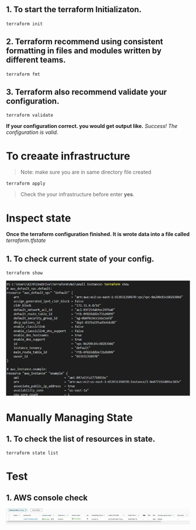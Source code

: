 ## 1. To start the terraform Initializaton.
    terraform init
## 2. Terraform recommend using consistent formatting in files and modules written by different teams.
    terraform fmt
## 3. Terraform also recommend validate your configuration.
    terraform validate

 **If your configuration correct. you would get output like.** 
 *Success! The configuration is valid.*
# To creaate infrastructure 
> Note: make sure you are in same directory file created 

    terraform apply

> Check the your infrastructure before enter **yes**.
# Inspect state
**Once the terraform configuration finished. It is wrote data into a file called** *terraform.tfstate*

## 1. To check current state of your config.
    terraform show

![alt](https://github.com/sada498/Terraform/blob/main/AWS/img/terraformshow.JPG)
# Manually Managing State

## 1. To check the list of resources in state.
    terraform state list

# Test 

## 1. AWS console check

![alt](https://github.com/sada498/Terraform/blob/main/AWS/img/awsconsole.JPG)
